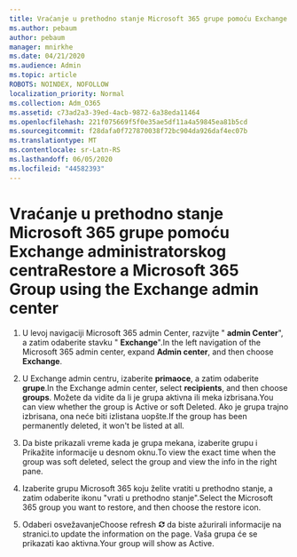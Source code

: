 ```yaml
---
title: Vraćanje u prethodno stanje Microsoft 365 grupe pomoću Exchange administratorskog centra
ms.author: pebaum
author: pebaum
manager: mnirkhe
ms.date: 04/21/2020
ms.audience: Admin
ms.topic: article
ROBOTS: NOINDEX, NOFOLLOW
localization_priority: Normal
ms.collection: Adm_O365
ms.assetid: c73ad2a3-39ed-4acb-9872-6a38eda11464
ms.openlocfilehash: 221f075669f5f0e35ae5df11a4a59845ea81b5cd
ms.sourcegitcommit: f28dafa0f727870038f72bc904da926daf4ec07b
ms.translationtype: MT
ms.contentlocale: sr-Latn-RS
ms.lasthandoff: 06/05/2020
ms.locfileid: "44582393"
---
```

# <a name="restore-a-microsoft-365-group-using-the-exchange-admin-center"></a><span data-ttu-id="15fb4-102">Vraćanje u prethodno stanje Microsoft 365 grupe pomoću Exchange administratorskog centra</span><span class="sxs-lookup"><span data-stu-id="15fb4-102">Restore a Microsoft 365 Group using the Exchange admin center</span></span>

1. <span data-ttu-id="15fb4-103">U levoj navigaciji Microsoft 365 admin Center, razvijte " **admin Center**", a zatim odaberite stavku " **Exchange**".</span><span class="sxs-lookup"><span data-stu-id="15fb4-103">In the left navigation of the Microsoft 365 admin center, expand **Admin center**, and then choose **Exchange**.</span></span>
    
2. <span data-ttu-id="15fb4-104">U Exchange admin centru, izaberite **primaoce**, a zatim odaberite **grupe**.</span><span class="sxs-lookup"><span data-stu-id="15fb4-104">In the Exchange admin center, select **recipients**, and then choose **groups**.</span></span> <span data-ttu-id="15fb4-105">Možete da vidite da li je grupa aktivna ili meka izbrisana.</span><span class="sxs-lookup"><span data-stu-id="15fb4-105">You can view whether the group is Active or soft Deleted.</span></span> <span data-ttu-id="15fb4-106">Ako je grupa trajno izbrisana, ona neće biti izlistana uopšte.</span><span class="sxs-lookup"><span data-stu-id="15fb4-106">If the group has been permanently deleted, it won't be listed at all.</span></span>
    
3. <span data-ttu-id="15fb4-107">Da biste prikazali vreme kada je grupa mekana, izaberite grupu i Prikažite informacije u desnom oknu.</span><span class="sxs-lookup"><span data-stu-id="15fb4-107">To view the exact time when the group was soft deleted, select the group and view the info in the right pane.</span></span>
    
4. <span data-ttu-id="15fb4-108">Izaberite grupu Microsoft 365 koju želite vratiti u prethodno stanje, a zatim odaberite ikonu "vrati u prethodno stanje".</span><span class="sxs-lookup"><span data-stu-id="15fb4-108">Select the Microsoft 365 group you want to restore, and then choose the restore icon.</span></span>
    
5. <span data-ttu-id="15fb4-109">Odaberi osvežavanje</span><span class="sxs-lookup"><span data-stu-id="15fb4-109">Choose refresh</span></span> ![Ikona "Osveži"](media/6464df90-2a91-4c1f-92a6-9a38c7696ac3.gif) <span data-ttu-id="15fb4-111">da biste ažurirali informacije na stranici.</span><span class="sxs-lookup"><span data-stu-id="15fb4-111">to update the information on the page.</span></span> <span data-ttu-id="15fb4-112">Vaša grupa će se prikazati kao aktivna.</span><span class="sxs-lookup"><span data-stu-id="15fb4-112">Your group will show as Active.</span></span> 
    

